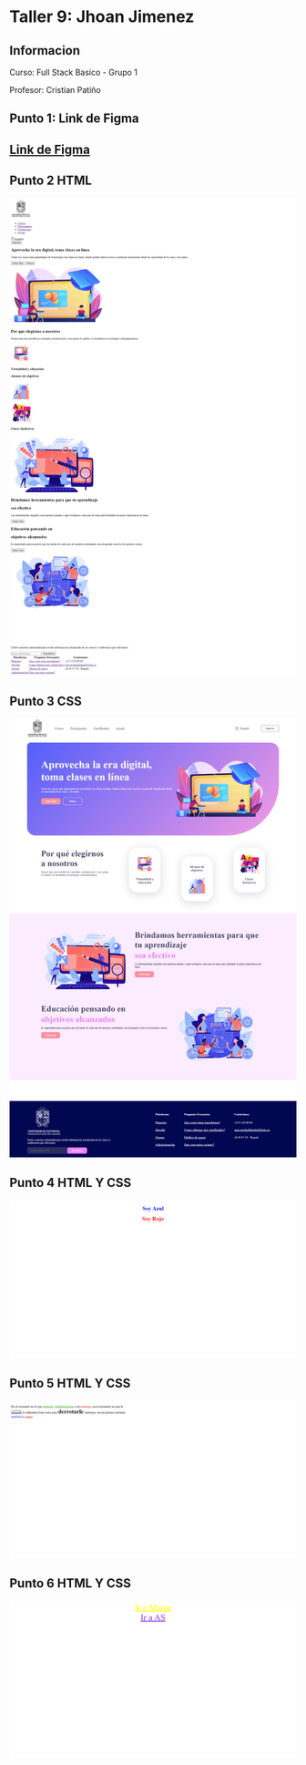 <h1>Taller 9: Jhoan Jimenez</h1>

<h2>Informacion</h2>
<p>Curso: Full Stack Basico - Grupo 1</p>
<p>Profesor: Cristian Patiño</p>

<h2>Punto 1: Link de Figma<h2>
<a href="https://www.figma.com/file/2MfamJ2cBGJXNXuMhgTiZg/JHOAN-JIMENEZ---FIGMA-EXCERCISE?type=design&node-id=7%3A682&t=neabIeoAr19jowkV-1">Link de Figma</a>

<h2>Punto 2 HTML</h2>
<img src=./public/images/HTML.png alt="HTML">

<h2>Punto 3 CSS</h2>
<img src="./Public/images/CSS.png" alt="CSS">


<h2>Punto 4 HTML Y CSS</h2>
<img src="./Public/images/PUNTO4.png" alt="4">

<h2>Punto 5 HTML Y CSS</h2>
<img src="./Public/images/PUNTO5.png" alt="5">

<h2>Punto 6 HTML Y CSS</h2>
<img src="./Public/images/PUNTO6.png" alt="5">